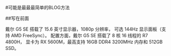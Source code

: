 #可能是最最最简单的BLOG方法

##写在前面

戴尔 G5 SE 搭载了 15.6 英寸显示器，1080p 分辨率，
可选 144Hz 显示面板（支持 AMD FreeSync）。
配置方面，戴尔 G5 SE  搭载了 8 核 16 线程的 R7 4800H，
显卡为 RX 5600M，最高支持 16GB DDR4 3200MHz 内存和 512GB SSD。

